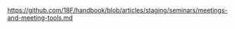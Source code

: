 ---
---
https://github.com/18F/handbook/blob/articles/staging/seminars/meetings-and-meeting-tools.md